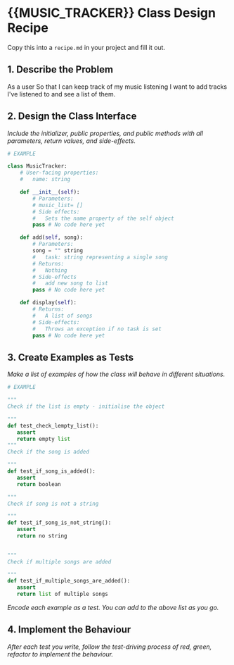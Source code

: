# {{MUSIC_TRACKER}} Class Design Recipe

Copy this into a `recipe.md` in your project and fill it out.

## 1. Describe the Problem

As a user
So that I can keep track of my music listening
I want to add tracks I've listened to and see a list of them.


## 2. Design the Class Interface

_Include the initializer, public properties, and public methods with all parameters, return values, and side-effects._

```python
# EXAMPLE

class MusicTracker:
    # User-facing properties:
    #   name: string

    def __init__(self):
        # Parameters:
        # music_list= []
        # Side effects:
        #   Sets the name property of the self object
        pass # No code here yet

    def add(self, song):
        # Parameters:
        song = "" string 
        #   task: string representing a single song
        # Returns:
        #   Nothing
        # Side-effects
        #   add new song to list 
        pass # No code here yet

    def display(self):
        # Returns:
        #   A list of songs 
        # Side-effects:
        #   Throws an exception if no task is set
        pass # No code here yet
```

## 3. Create Examples as Tests

_Make a list of examples of how the class will behave in different situations._

``` python
# EXAMPLE

"""
Check if the list is empty - initialise the object

"""
def test_check_lempty_list():
   assert 
   return empty list
"""
Check if the song is added

"""
def test_if_song_is_added():
   assert 
   return boolean

"""
Check if song is not a string 

"""
def test_if_song_is_not_string():
   assert 
   return no string

  
"""
Check if multiple songs are added

"""
def test_if_multiple_songs_are_added():
   assert 
   return list of multiple songs


```

_Encode each example as a test. You can add to the above list as you go._

## 4. Implement the Behaviour

_After each test you write, follow the test-driving process of red, green, refactor to implement the behaviour._
